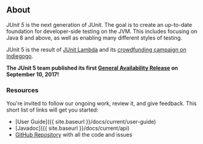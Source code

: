 ## About

*JUnit 5* is the next generation of JUnit.
The goal is to create an up-to-date foundation for developer-side testing on the JVM.
This includes focusing on Java 8 and above, as well as enabling many different styles of testing.

JUnit 5 is the result of [JUnit Lambda](http://junit.org/junit4/junit-lambda.html) and its [crowdfunding campaign on Indiegogo](http://junit.org/junit4/junit-lambda-campaign.html).

**The JUnit 5 team published its first [General Availability Release](docs/current/user-guide/#release-notes-5.0.0) on September 10, 2017!**

### Resources

You're invited to follow our ongoing work, review it, and give feedback. This short list of links will get you started:

- [User Guide]({{ site.baseurl }}/docs/current/user-guide)
- [Javadoc]({{ site.baseurl }}/docs/current/api)
- [GitHub Repository](https://github.com/junit-team/junit5/) with all the code and issues
